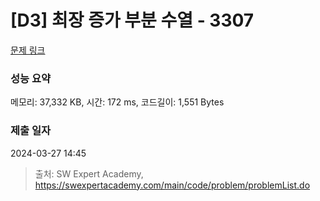 # [D3] 최장 증가 부분 수열 - 3307 

[문제 링크](https://swexpertacademy.com/main/code/problem/problemDetail.do?contestProbId=AWBOKg-a6l0DFAWr) 

### 성능 요약

메모리: 37,332 KB, 시간: 172 ms, 코드길이: 1,551 Bytes

### 제출 일자

2024-03-27 14:45



> 출처: SW Expert Academy, https://swexpertacademy.com/main/code/problem/problemList.do